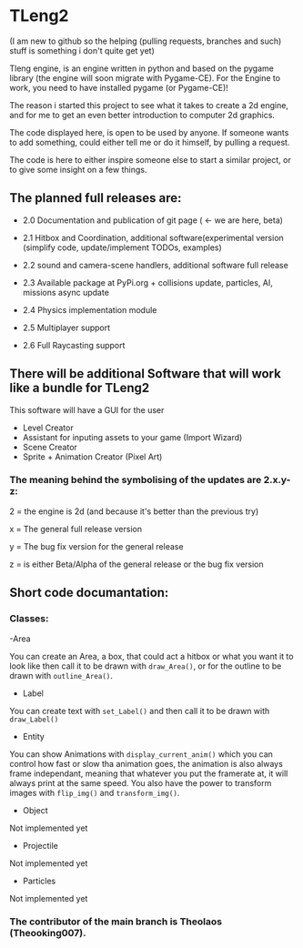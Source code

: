 # TLeng2

(I am new to github so the helping (pulling requests, branches and such) stuff is something i don't quite get yet)

Tleng engine, is an engine written in python and based on the pygame library (the engine will soon migrate with Pygame-CE). For the Engine to work, you need to have installed pygame (or Pygame-CE)!

The reason i started this project to see what it takes to create a 2d engine, and for me to get an even better introduction to computer 2d graphics.

The code displayed here, is open to be used by anyone. If someone wants to add something, could either tell me or do it himself, by pulling a request.

The code is here to either inspire someone else to start a similar project, or to give some insight on a few things.

## The planned full releases are:

- 2.0 Documentation and publication of git page ( <- we are here, beta)

- 2.1 Hitbox and Coordination, additional software(experimental version (simplify code, update/implement TODOs, examples)

- 2.2 sound and camera-scene handlers, additional software full release

- 2.3 Available package at PyPi.org + collisions update, particles, AI, missions async update 

- 2.4 Physics implementation module

- 2.5 Multiplayer support

- 2.6 Full Raycasting support

## There will be additional Software that will work like a bundle for TLeng2

This software will have a GUI for the user

- Level Creator
- Assistant for inputing assets to your game (Import Wizard)
- Scene Creator
- Sprite + Animation Creator (Pixel Art)

### The meaning behind the symbolising of the updates are 2.x.y-z:

2 = the engine is 2d (and because it's better than the previous try)

x = The general full release version 

y = The bug fix version for the general release

z = is either Beta/Alpha of the general release or the bug fix version





## Short code documantation:

### Classes:

 -Area

You can create an Area, a box, that could act a hitbox or what you want it to look like then call it to be drawn with `draw_Area()`, or for the outline to be drawn with `outline_Area()`.

 - Label

You can create text with `set_Label()` and then call it to be drawn with `draw_Label()`

 - Entity

You can show Animations with `display_current_anim()` which you can control how fast or slow tha animation goes, the animation is also always frame independant, meaning that whatever you put the framerate at, it will always print at the same speed. You also have the power to transform images with `flip_img()` and `transform_img()`. 

 - Object

Not implemented yet

 - Projectile

Not implemented yet

 - Particles

Not implemented yet
 
 ### The contributor of the main branch is Theolaos (Theooking007).
